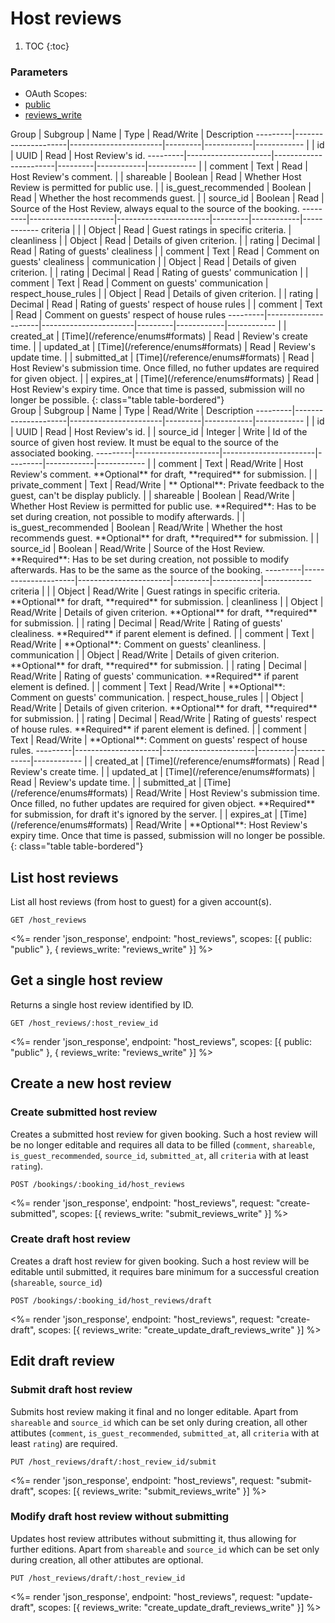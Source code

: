 # Host reviews

1. TOC
{:toc}

### Parameters
<ul class="nav nav-pills" role="tablist">
  <li class="disabled"><a>OAuth Scopes:</a></li>
  <li class="active"><a href="#public" role="tab" data-toggle="pill">public</a></li>
  <li><a href="#reviews_write" role="tab" data-toggle="pill">reviews_write</a></li>
</ul>
<div class="tab-content" markdown="1">
  <div class="tab-pane active" id="public" markdown="1">
Group    | Subgroup            | Name                  | Type    | Read/Write | Description
---------|---------------------|-----------------------|---------|------------|------------
         |                     | id                    | UUID    | Read       | Host Review's id.
---------|---------------------|-----------------------|---------|------------|------------
         |                     | comment               | Text    | Read       | Host Review's comment.
         |                     | shareable             | Boolean | Read       | Whether Host Review is permitted for public use.
         |                     | is_guest_recommended  | Boolean | Read       | Whether the host recommends guest.
         |                     | source_id             | Boolean | Read       | Source of the Host Review, always equal to the source of the booking.
---------|---------------------|-----------------------|---------|------------|------------
criteria |                     |                       | Object  | Read       | Guest ratings in specific criteria.
         | cleanliness         |                       | Object  | Read       | Details of given criterion.
         |                     | rating                | Decimal | Read       | Rating of guests' clealiness
         |                     | comment               | Text    | Read       | Comment on guests' clealiness
         | communication       |                       | Object  | Read       | Details of given criterion.
         |                     | rating                | Decimal | Read       | Rating of guests' communication
         |                     | comment               | Text    | Read       | Comment on guests' communication
         | respect_house_rules |                       | Object  | Read       | Details of given criterion.
         |                     | rating                | Decimal | Read       | Rating of guests' respect of house rules
         |                     | comment               | Text    | Read       | Comment on guests' respect of house rules
---------|---------------------|-----------------------|---------|------------|------------
         |                     | created_at            | [Time](/reference/enums#formats) | Read       | Review's create time.
         |                     | updated_at            | [Time](/reference/enums#formats) | Read       | Review's update time.
         |                     | submitted_at          | [Time](/reference/enums#formats) | Read       | Host Review's submission time. Once filled, no futher updates are required for given object.
         |                     | expires_at            | [Time](/reference/enums#formats) | Read       | Host Review's expiry time. Once that time is passed, submission will no longer be possible.
{: class="table table-bordered"}
  </div>
  <div class="tab-pane" id="reviews_write" markdown="1">
Group    | Subgroup            | Name                  | Type    | Read/Write | Description
---------|---------------------|-----------------------|---------|------------|------------
         |                     | id                    | UUID    | Read       | Host Review's id.
         |                     | source_id             | Integer | Write      | Id of the source of given host review. It must be equal to the source of the associated booking.
---------|---------------------|-----------------------|---------|------------|------------
         |                     | comment               | Text    | Read/Write | Host Review's comment. **Optional** for draft, **required** for submission.
         |                     | private_comment       | Text    | Read/Write | ** Optional**: Private feedback to the guest, can't be display publicly.
         |                     | shareable             | Boolean | Read/Write | Whether Host Review is permitted for public use. **Required**: Has to be set during creation, not possible to modify afterwards.
         |                     | is_guest_recommended  | Boolean | Read/Write | Whether the host recommends guest. **Optional** for draft, **required** for submission.
         |                     | source_id             | Boolean | Read/Write | Source of the Host Review. **Required**: Has to be set during creation, not possible to modify afterwards. Has to be the same as the source of the booking.
---------|---------------------|-----------------------|---------|------------|------------
criteria |                     |                       | Object  | Read/Write | Guest ratings in specific criteria. **Optional** for draft, **required** for submission.
         | cleanliness         |                       | Object  | Read/Write | Details of given criterion. **Optional** for draft, **required** for submission.
         |                     | rating                | Decimal | Read/Write | Rating of guests' clealiness. **Required** if parent element is defined.
         |                     | comment               | Text    | Read/Write | **Optional**: Comment on guests' cleanliness.
         | communication       |                       | Object  | Read/Write | Details of given criterion. **Optional** for draft, **required** for submission.
         |                     | rating                | Decimal | Read/Write | Rating of guests' communication. **Required** if parent element is defined.
         |                     | comment               | Text    | Read/Write | **Optional**: Comment on guests' communication.
         | respect_house_rules |                       | Object  | Read/Write | Details of given criterion. **Optional** for draft, **required** for submission.
         |                     | rating                | Decimal | Read/Write | Rating of guests' respect of house rules. **Required** if parent element is defined.
         |                     | comment               | Text    | Read/Write | **Optional**: Comment on guests' respect of house rules.
---------|---------------------|-----------------------|---------|------------|------------
         |                     | created_at            | [Time](/reference/enums#formats) | Read       | Review's create time.
         |                     | updated_at            | [Time](/reference/enums#formats) | Read       | Review's update time.
         |                     | submitted_at          | [Time](/reference/enums#formats) | Read/Write | Host Review's submission time. Once filled, no futher updates are required for given object. **Required** for submission, for draft it's ignored by the server.
         |                     | expires_at            | [Time](/reference/enums#formats) | Read/Write | **Optional**: Host Review's expiry time. Once that time is passed, submission will no longer be possible.
{: class="table table-bordered"}
  </div>
</div>

## List host reviews

List all host reviews (from host to guest) for a given account(s).

~~~
GET /host_reviews
~~~

<%= render 'json_response', endpoint: "host_reviews", scopes: [{ public: "public" }, { reviews_write: "reviews_write" }] %>

## Get a single host review

Returns a single host review identified by ID.

~~~
GET /host_reviews/:host_review_id
~~~

<%= render 'json_response', endpoint: "host_reviews", scopes: [{ public: "public" }, { reviews_write: "reviews_write" }] %>

## Create a new host review

### Create submitted host review

Creates a submitted host review for given booking.
Such a host review will be no longer editable and requires all data to be filled (`comment`, `shareable`, `is_guest_recommended`, `source_id`, `submitted_at`, all `criteria` with at least `rating`).

~~~
POST /bookings/:booking_id/host_reviews
~~~

<%= render 'json_response', endpoint: "host_reviews", request: "create-submitted",
  scopes: [{ reviews_write: "submit_reviews_write" }] %>

### Create draft host review

Creates a draft host review for given booking.
Such a host review will be editable until submitted, it requires bare minimum for a successful creation (`shareable`, `source_id`)

~~~
POST /bookings/:booking_id/host_reviews/draft
~~~

<%= render 'json_response', endpoint: "host_reviews", request: "create-draft",
  scopes: [{ reviews_write: "create_update_draft_reviews_write" }] %>

## Edit draft review

### Submit draft host review

Submits host review making it final and no longer editable. Apart from `shareable` and `source_id` which can be set only during creation, all other attibutes (`comment`, `is_guest_recommended`, `submitted_at`, all `criteria` with at least `rating`) are required.

~~~
PUT /host_reviews/draft/:host_review_id/submit
~~~

<%= render 'json_response', endpoint: "host_reviews", request: "submit-draft",
  scopes: [{ reviews_write: "submit_reviews_write" }] %>

### Modify draft host review without submitting

Updates host review attributes without submitting it, thus allowing for further editions. Apart from `shareable` and `source_id` which can be set only during creation, all other attibutes are optional.

~~~
PUT /host_reviews/draft/:host_review_id
~~~

<%= render 'json_response', endpoint: "host_reviews", request: "update-draft",
  scopes: [{ reviews_write: "create_update_draft_reviews_write" }] %>
